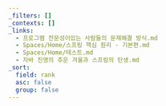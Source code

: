 ```yaml
---
_filters: []
_contexts: []
_links:
  - 프로그램 전문성이있는 사람들의 문제해결 방식.md
  - Spaces/Home/스프링 핵심 원리 - 기본편.md
  - Spaces/Home/테스트.md
  - 자바 진영의 추운 겨울과 스프링의 탄생.md
_sort:
  field: rank
  asc: false
  group: false
---
```


